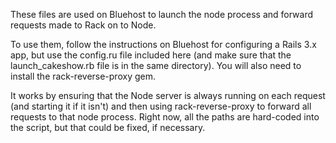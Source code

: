 These files are used on Bluehost to launch the node process and
forward requests made to Rack on to Node.

To use them, follow the instructions on Bluehost for configuring a
Rails 3.x app, but use the config.ru file included here (and make sure
that the launch_cakeshow.rb file is in the same directory). You will
also need to install the rack-reverse-proxy gem.

It works by ensuring that the Node server is always running on each
request (and starting it if it isn't) and then using
rack-reverse-proxy to forward all requests to that node process. Right
now, all the paths are hard-coded into the script, but that could be
fixed, if necessary.
